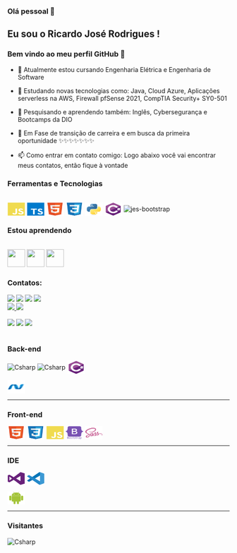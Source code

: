 ### Olá pessoal 👋

## Eu sou o Ricardo José Rodrigues ! 

### Bem vindo ao meu perfil GitHub 👋
<!-- Apresentação -->

- 🔭 Atualmente estou cursando Engenharia Elétrica e Engenharia de Software

- 🌱 Estudando novas tecnologias como: Java, Cloud Azure, Aplicações serverless na AWS, Firewall pfSense 2021, CompTIA Security+ SY0-501
 
- 🌱 Pesquisando e aprendendo também: Inglês, Cybersegurança e Bootcamps da DIO

- 🤞 Em Fase de transição de carreira e em busca da primeira oportunidade ✨✨✨✨✨✨✨
 
- 📫 Como entrar em contato comigo: Logo abaixo você vai encontrar meus contatos, então fique à vontade 

### Ferramentas e Tecnologias

<div style="display: inline_block"><br>
  <img align="center" alt="jes-Js" height="30" width="40" src="https://raw.githubusercontent.com/devicons/devicon/master/icons/javascript/javascript-plain.svg">
  <img align="center" alt="jes-Ts" height="30" width="40" src="https://raw.githubusercontent.com/devicons/devicon/master/icons/typescript/typescript-plain.svg">
  <img align="center" alt="jes-HTML" height="30" width="40" src="https://raw.githubusercontent.com/devicons/devicon/master/icons/html5/html5-original.svg">
  <img align="center" alt="jes-CSS" height="30" width="40" src="https://raw.githubusercontent.com/devicons/devicon/master/icons/css3/css3-original.svg">
  <img align="center" alt="jes-Python" height="30" width="40" src="https://raw.githubusercontent.com/devicons/devicon/master/icons/python/python-original.svg">
  <img align="center" alt="jes-Csharp" height="30" width="40" src="https://raw.githubusercontent.com/devicons/devicon/master/icons/csharp/csharp-original.svg">
  <img align="center" alt="jes-bootstrap" height="30" widht="40" src="https://cdn.jsdelivr.net/gh/devicons/devicon/icons/bootstrap/bootstrap-plain.svg" /> 
</div>

### Estou aprendendo

<div style="display: inline_block"><br>
<img src="https://cdn.jsdelivr.net/gh/devicons/devicon/icons/java/java-original.svg" width="40" height="40"/>     
<img src="https://cdn.jsdelivr.net/gh/devicons/devicon/icons/linux/linux-original.svg" width="40" height="40"/>
<img src="https://cdn.jsdelivr.net/gh/devicons/devicon/icons/git/git-original.svg" width="40" height="40"/>
</div>

### Contatos:

<div>
<a href="https://www.youtube.com/channel/UCktIWseG7vDKbJt6HJPJMnQ" target="_blank"><img src="https://img.shields.io/badge/YouTube-FF0000?style=for-the-badge&logo=youtube&logoColor=white" target="_blank"></a>
<a href="https://www.instagram.com/jw_ricardo/" target="_blank"><img src="https://img.shields.io/badge/-Instagram-%23E4405F?style=for-the-badge&logo=instagram&logoColor=white" target="_blank"></a>
<a href = "mailto:ricardo.engenharia.dados@gmail.com"><img src="https://img.shields.io/badge/Gmail-D14836?style=for-the-badge&logo=gmail&logoColor=white" target="_blank"></a>
<a href="https://www.linkedin.com/in/ricardorodrigues77/" target="_blank"><img src="https://img.shields.io/badge/-LinkedIn-%230077B5?style=for-the-badge&logo=linkedin&logoColor=white" target="_blank"></a>   
</div>

<!-- Painel de Trabalhos -->

<div>
<a href="https://github.com/rrodrigues77">
<img height="180em" src="https://github-readme-stats.vercel.app/api?username=rrodrigues77&show_icons=true&theme=dark&include_all_commits=true&count_private=true"/>
<img height="180em" src="https://github-readme-stats.vercel.app/api/top-langs/?username=rrodrigues77&layout=compact&langs_count=7&theme=dark"/>
</div> <br>
<!-- Contatos -->
<div>   
<a href="https://discord.gg/8BMHywJw" target="_blank"><img src="https://img.shields.io/badge/Discord-7289DA?style=for-the-badge&logo=discord&logoColor=white" target="_blank"></a> 
<a href = "mailto:ricardo.engenharia.dados@gmail.com"><img src="https://img.shields.io/badge/Gmail-D14836?style=for-the-badge&logo=gmail&logoColor=white" target="_blank"></a>
<a href="https://api.whatsapp.com/send?phone=5534988360446" target="_blank"><img src="https://img.shields.io/badge/WhatsApp-25D366?style=for-the-badge&logo=whatsapp&logoColor=white" target="_blank"></a>
</div> <br>                                     


<!-- Tecnologias -->  

  
<div style="display: inline_block">

  
 <h3> Back-end </h3>
  
 <img align="center" alt="Csharp" height="30" width="40" src="https://raw.githubusercontent.com/jmnote/z-icons/master/svg/java.svg">
 	
 <img align="center" alt="Csharp" height="30" width="40" src="https://raw.githubusercontent.com/jmnote/z-icons/master/svg/c.svg">

 <img align="center" alt="Csharp" height="30" width="40" src="https://raw.githubusercontent.com/devicons/devicon/master/icons/csharp/csharp-original.svg">

 <img align="center" alt="Csharp" height="30" width="40" src="https://raw.githubusercontent.com/devicons/devicon/9f4f5cdb393299a81125eb5127929ea7bfe42889/icons/dot-net/dot-net-original.svg"><hr>

  

 <h3> Front-end </h3>

 <img align="center" alt="HTML" height="30" width="40" src="https://raw.githubusercontent.com/devicons/devicon/master/icons/html5/html5-original.svg">

 <img align="center" alt="CSS" height="30" width="40" src="https://raw.githubusercontent.com/devicons/devicon/master/icons/css3/css3-original.svg">  

 <img align="center" alt="Js" height="30" width="40" src="https://raw.githubusercontent.com/devicons/devicon/master/icons/javascript/javascript-plain.svg">  

 <img align="center" alt="bootstrp" height="30" width="40" src="https://raw.githubusercontent.com/devicons/devicon/9f4f5cdb393299a81125eb5127929ea7bfe42889/icons/bootstrap/bootstrap-plain-wordmark.svg">

 <img align="center" alt="sass" height="30" width="40" src="https://raw.githubusercontent.com/devicons/devicon/9f4f5cdb393299a81125eb5127929ea7bfe42889/icons/sass/sass-original.svg">

  

 <hr>

  <h3> IDE </h3>  

  

 <img align="center" alt="Visual Studio" height="30" width="40" src="https://raw.githubusercontent.com/devicons/devicon/9f4f5cdb393299a81125eb5127929ea7bfe42889/icons/visualstudio/visualstudio-plain.svg">

 <img align="center" alt="VS code" height="30" width="40" src="https://raw.githubusercontent.com/devicons/devicon/9f4f5cdb393299a81125eb5127929ea7bfe42889/icons/vscode/vscode-original.svg">

 <img align="center" alt="android studio" height="30" width="40" src="https://raw.githubusercontent.com/devicons/devicon/9f4f5cdb393299a81125eb5127929ea7bfe42889/icons/android/android-original.svg"><br>

  <hr>
   
 <!-- Contador de visitas -->

 <h3> Visitantes </h3>  

 <div>

  <img align="center" alt="Csharp" height="30" width="150" src="https://komarev.com/ghpvc/?username=rrodrigues77&color=green" alt="rrodrigues77" /> <br>

 </div>  
